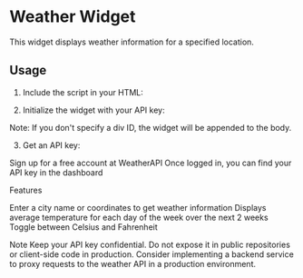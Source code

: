 # Weather Widget

This widget displays weather information for a specified location.

## Usage

1. Include the script in your HTML:

<script src="path/to/weather-widget.js"></script>

2. Initialize the widget with your API key:

<div id="my-weather-div"></div>
<script>
  WeatherWidget.init('YOUR_API_KEY_HERE','my-weather-div');
</script>

Note: If you don't specify a div ID, the widget will be appended to the body.

3. Get an API key:

Sign up for a free account at WeatherAPI
Once logged in, you can find your API key in the dashboard

Features

Enter a city name or coordinates to get weather information
Displays average temperature for each day of the week over the next 2 weeks
Toggle between Celsius and Fahrenheit

Note
Keep your API key confidential. Do not expose it in public repositories or client-side code in production. Consider implementing a backend service to proxy requests to the weather API in a production environment.
